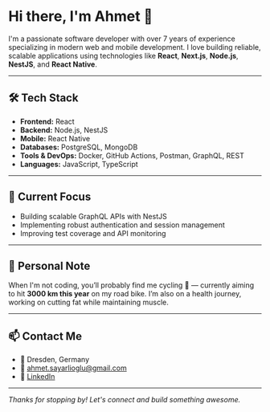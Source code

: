 # Hi there, I'm Ahmet 👋

I'm a passionate software developer with over 7 years of experience specializing in modern web and mobile development. I love building reliable, scalable applications using technologies like **React**, **Next.js**, **Node.js**, **NestJS**, and **React Native**.

---

## 🛠️ Tech Stack

- **Frontend:** React
- **Backend:** Node.js, NestJS  
- **Mobile:** React Native  
- **Databases:** PostgreSQL, MongoDB  
- **Tools & DevOps:** Docker, GitHub Actions, Postman, GraphQL, REST  
- **Languages:** JavaScript, TypeScript

---

## 🔭 Current Focus

- Building scalable GraphQL APIs with NestJS  
- Implementing robust authentication and session management  
- Improving test coverage and API monitoring  

---

## 🚴 Personal Note

When I'm not coding, you’ll probably find me cycling 🚴 — currently aiming to hit **3000 km this year** on my road bike. I’m also on a health journey, working on cutting fat while maintaining muscle.

---

## 📫 Contact Me

- 📍 Dresden, Germany  
- 📧 ahmet.sayarlioglu@gmail.com
- 💼 [LinkedIn](https://www.linkedin.com/in/ahmet-sayarlioglu/)  

---

_Thanks for stopping by! Let's connect and build something awesome._

